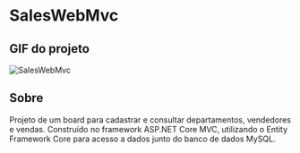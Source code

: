 # SalesWebMvc

## GIF do projeto

![SalesWebMvc](./github/assets/board.gif)

## Sobre

Projeto de um board para cadastrar e consultar departamentos, vendedores e vendas. Construído no framework ASP.NET Core MVC, utilizando o Entity Framework Core para acesso a dados junto do banco de dados MySQL.
